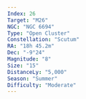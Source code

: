 ```yaml
---
Index: 26
Target: "M26"
NGC: "NGC 6694"
Type: "Open Cluster"
Constellation: "Scutum"
RA: "18h 45.2m"
Dec: "-9°24"
Magnitude: "8"
Size: "15"
DistanceLy: "5,000"
Season: "Summer"
Difficulty: "Moderate"
---
```

